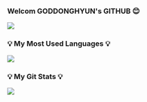 ### Welcom GODDONGHYUN's GITHUB  😊
<a href="www.naver.com" align="center" target="_blank"><img src="https://img.shields.io/badge/GODDONGHYUN-3DDC84?style=&logo=aiqfome&logoColor=white"/></a>
<h3 >💡 My Most Used Languages 💡</h3>
<p align=>
  <a href="https://github.com/${GGODONGHYUN}">
    <img  src="https://github-readme-stats.vercel.app/api/top-langs/?username=${GGODONGHYUN}&layout=compact&show_icons=${true}&show_owner=${true}&hide_title=${true}&theme=${nord}&hide=${가리고 싶은 언어}" />
  </a>
</p>
<h3 >💡 My Git Stats 💡</h3>
<p >
  <a href="https://github.com/${GODDONGHYUN}">
    <img src="https://github-readme-stats.vercel.app/api?username=${GODDONGHYUN}&show_icons=${깃아이콘표시}&include_all_commits=${올해말고 전체년도 커밋표기}&theme=${nord}" />
  </a>
</p>

<!--
**GODDONGHYUN/GODDONGHYUN** is a ✨ _special_ ✨ repository because its `README.md` (this file) appears on your GitHub profile.




Here are some ideas to get you started:

- 🔭 I’m currently working on ...
- 🌱 I’m currently learning ...
- 👯 I’m looking to collaborate on ...
- 🤔 I’m looking for help with ...
- 💬 Ask me about ...
- 📫 How to reach me: ...
- 😄 Pronouns: ...
- ⚡ Fun fact: ...
-->
